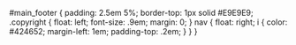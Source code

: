 

#main_footer {
  padding: 2.5em 5%;
  border-top: 1px solid #E9E9E9;
  .copyright {
    float: left;
    font-size: .9em;
    margin: 0;
  }
  nav {
    float: right;
    i {
      color: #424652;
      margin-left: 1em;
      padding-top: .2em;
    }
  }
}